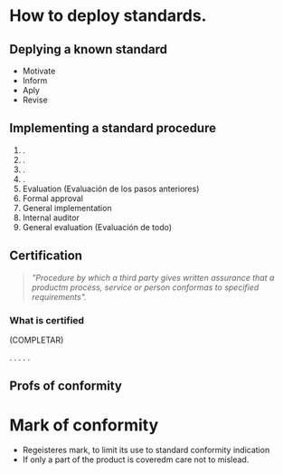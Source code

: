 # How to deploy standards.

## Deplying a known standard
- Motivate
- Inform
- Aply 
- Revise
 
## Implementing a standard procedure

1. .
2. .
3. .
4. .
5. Evaluation (Evaluación de los pasos anteriores)
6. Formal approval
7. General implementation
8. Internal auditor
9. General evaluation (Evaluación de todo)


## Certification

> _"Procedure by which a third party gives written assurance that a productm process, service or person conformas to specified requirements"._

### What is certified

(COMPLETAR)

.
.
.
.
.



## Profs of conformity
# Mark of conformity
- Regeisteres mark, to limit its use to standard conformity indication
- If only a part of the product is coveredm care not to mislead.
